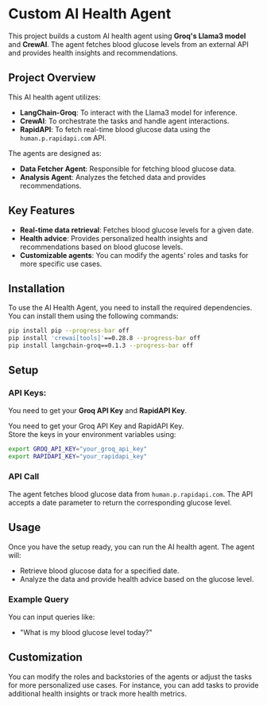 # Custom AI Health Agent
This project builds a custom AI health agent using **Groq's Llama3 model** and **CrewAI**. The agent fetches blood glucose levels from an external API and provides health insights and recommendations.

## Project Overview

This AI health agent utilizes:
- **LangChain-Groq**: To interact with the Llama3 model for inference.
- **CrewAI**: To orchestrate the tasks and handle agent interactions.
- **RapidAPI**: To fetch real-time blood glucose data using the `human.p.rapidapi.com` API.

The agents are designed as:
- **Data Fetcher Agent**: Responsible for fetching blood glucose data.
- **Analysis Agent**: Analyzes the fetched data and provides recommendations.

## Key Features
- **Real-time data retrieval**: Fetches blood glucose levels for a given date.
- **Health advice**: Provides personalized health insights and recommendations based on blood glucose levels.
- **Customizable agents**: You can modify the agents' roles and tasks for more specific use cases.

## Installation

To use the AI Health Agent, you need to install the required dependencies. You can install them using the following commands:

```bash
pip install pip --progress-bar off
pip install 'crewai[tools]'==0.28.8 --progress-bar off
pip install langchain-groq==0.1.3 --progress-bar off
```

## Setup

### API Keys:

You need to get your **Groq API Key** and **RapidAPI Key**.

You need to get your Groq API Key and RapidAPI Key.  
Store the keys in your environment variables using:

```bash
export GROQ_API_KEY="your_groq_api_key"
export RAPIDAPI_KEY="your_rapidapi_key"
```
### API Call

The agent fetches blood glucose data from `human.p.rapidapi.com`. The API accepts a date parameter to return the corresponding glucose level.

## Usage

Once you have the setup ready, you can run the AI health agent. The agent will:

- Retrieve blood glucose data for a specified date.
- Analyze the data and provide health advice based on the glucose level.

### Example Query

You can input queries like:

- "What is my blood glucose level today?"

## Customization

You can modify the roles and backstories of the agents or adjust the tasks for more personalized use cases. For instance, you can add tasks to provide additional health insights or track more health metrics.

